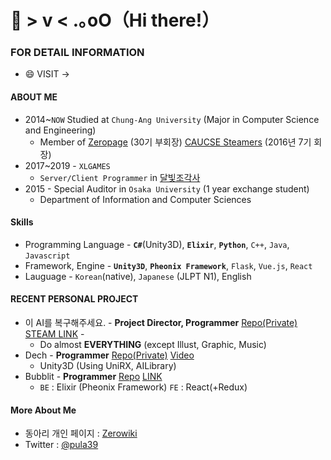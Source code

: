 # 👋 > v <  .｡oO（Hi there!）
### FOR DETAIL INFORMATION
  * 😄 VISIT -> 
#### ABOUT ME
 * 2014~`NOW` Studied at `Chung-Ang University` (Major in Computer Science and Engineering)
   * Member of [Zeropage](https://wiki.zeropage.org/wiki.php/ZeroPage) (30기 부회장) [CAUCSE Steamers](https://steamcommunity.com/groups/caucse-steamers) (2016년 7기 회장)
 * 2017~2019 - `XLGAMES`
   * `Server/Client Programmer` in [달빛조각사](https://moonlight.kakaogames.com/)
 * 2015 - Special Auditor in `Osaka University` (1 year exchange student)
   * Department of Information and Computer Sciences
#### Skills
 * Programming Language - <b>`C#`</b>(Unity3D), <b>`Elixir`</b>, <b>`Python`</b>, `C++`, `Java`, `Javascript`
 * Framework, Engine    - <b>`Unity3D`</b>, <b>`Pheonix Framework`</b>, `Flask`, `Vue.js`, `React`
 * Lauguage             - `Korean`(native), `Japanese` (JLPT N1), English
#### RECENT PERSONAL PROJECT
 * 이 AI를 복구해주세요. - **Project Director, Programmer** [Repo(Private)](https://github.com/nErumin/ProjectAIRenewal) [STEAM LINK](https://store.steampowered.com/app/1173110/_AI/) - 
   * Do almost **EVERYTHING** (except Illust, Graphic, Music)
 * Dech - **Programmer** [Repo(Private)](https://github.com/pula39/yokoscroll) [Video](https://www.youtube.com/watch?v=qV3OpHjoy2g&feature=youtu.be&t=961) 
   * Unity3D (Using UniRX, AILibrary)
 * Bubblit - **Programmer** [Repo](https://github.com/pula39/BubbLit) [LINK](http://54.180.86.207:4000/)
   * `BE` : Elixir (Pheonix Framework) `FE` : React(+Redux)
 #### More About Me
* 동아리 개인 페이지 : [Zerowiki](https://wiki.zeropage.org/wiki.php/%EA%B6%8C%EC%A4%80%ED%98%81)
* Twitter : [@pula39](https://twitter.com/_pula39)  
<!--
**pula39/pula39** is a ✨ _special_ ✨ repository because its `README.md` (this file) appears on your GitHub profile.

Here are some ideas to get you started:

- 🔭 I’m currently working on ...
- 🌱 I’m currently learning ...
- 👯 I’m looking to collaborate on ...
- 🤔 I’m looking for help with ...
- 💬 Ask me about ...
- 📫 How to reach me: ...
- 😄 Pronouns: ...
- ⚡ Fun fact: ...
-->
